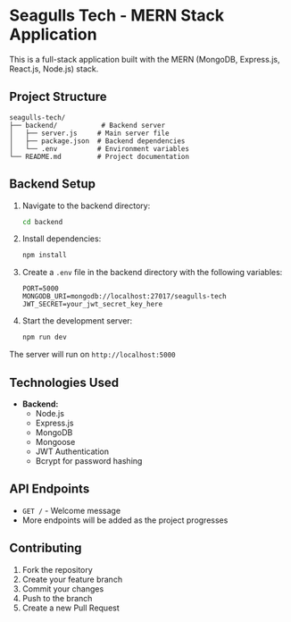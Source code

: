 # Seagulls Tech - MERN Stack Application

This is a full-stack application built with the MERN (MongoDB, Express.js, React.js, Node.js) stack.

## Project Structure

```
seagulls-tech/
├── backend/           # Backend server
│   ├── server.js     # Main server file
│   ├── package.json  # Backend dependencies
│   └── .env          # Environment variables
└── README.md         # Project documentation
```

## Backend Setup

1. Navigate to the backend directory:
   ```bash
   cd backend
   ```

2. Install dependencies:
   ```bash
   npm install
   ```

3. Create a `.env` file in the backend directory with the following variables:
   ```
   PORT=5000
   MONGODB_URI=mongodb://localhost:27017/seagulls-tech
   JWT_SECRET=your_jwt_secret_key_here
   ```

4. Start the development server:
   ```bash
   npm run dev
   ```

The server will run on `http://localhost:5000`

## Technologies Used

- **Backend:**
  - Node.js
  - Express.js
  - MongoDB
  - Mongoose
  - JWT Authentication
  - Bcrypt for password hashing

## API Endpoints

- `GET /` - Welcome message
- More endpoints will be added as the project progresses

## Contributing

1. Fork the repository
2. Create your feature branch
3. Commit your changes
4. Push to the branch
5. Create a new Pull Request 